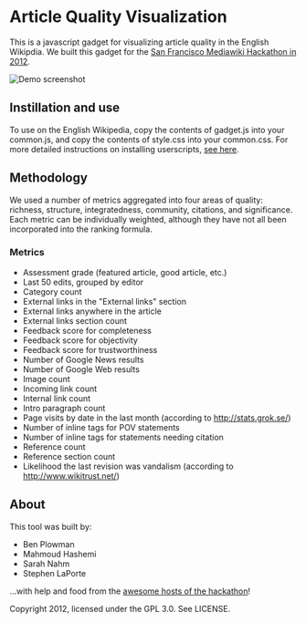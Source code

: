 # Article Quality Visualization
This is a javascript gadget for visualizing article quality in the English Wikipdia. We built this gadget for the [San Francisco Mediawiki Hackathon in 2012](https://www.mediawiki.org/wiki/January_2012_San_Francisco_Hackathon "SF Mediawiki Hackathon").

![Demo screenshot](/slaporte/qualityvis/raw/master/screen.png)

## Instillation and use
To use on the English Wikipedia, copy the contents of gadget.js into your common.js, and copy the contents of style.css into your common.css. For more detailed instructions on installing userscripts, [see here](http://en.wikipedia.org/wiki/Wikipedia:WikiProject_User_scripts/Scripts#Installing "more info").

## Methodology
We used a number of metrics aggregated into four areas of quality: richness, structure, integratedness, community, citations, and significance. Each metric can be individually weighted, although they have not all been incorporated into the ranking formula.

### Metrics
+ Assessment grade (featured article, good article, etc.)
+ Last 50 edits, grouped by editor
+ Category count
+ External links in the "External links" section
+ External links anywhere in the article
+ External links section count
+ Feedback score for completeness
+ Feedback score for objectivity
+ Feedback score for trustworthiness
+ Number of Google News results
+ Number of Google Web results
+ Image count
+ Incoming link count
+ Internal link count
+ Intro paragraph count
+ Page visits by date in the last month (according to http://stats.grok.se/)
+ Number of inline tags for POV statements
+ Number of inline tags for statements needing citation
+ Reference count
+ Reference section count
+ Likelihood the last revision was vandalism (according to http://www.wikitrust.net/)

## About
This tool was built by:

+ Ben Plowman
+ Mahmoud Hashemi
+ Sarah Nahm
+ Stephen LaPorte

...with help and food from the [awesome hosts of the hackathon](https://www.mediawiki.org/wiki/Hackathon)!

Copyright 2012, licensed under the GPL 3.0. See LICENSE.
